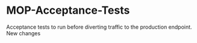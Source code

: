 # MOP-Acceptance-Tests
Acceptance tests to run before diverting traffic to the production endpoint. 
New changes